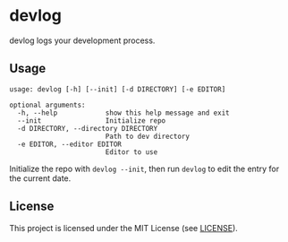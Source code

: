 # devlog

devlog logs your development process.

## Usage

```
usage: devlog [-h] [--init] [-d DIRECTORY] [-e EDITOR]

optional arguments:
  -h, --help            show this help message and exit
  --init                Initialize repo
  -d DIRECTORY, --directory DIRECTORY
                        Path to dev directory
  -e EDITOR, --editor EDITOR
                        Editor to use
```

Initialize the repo with `devlog --init`, then run `devlog` to edit the entry for
the current date.

## License

This project is licensed under the MIT License (see [LICENSE](LICENSE)).
